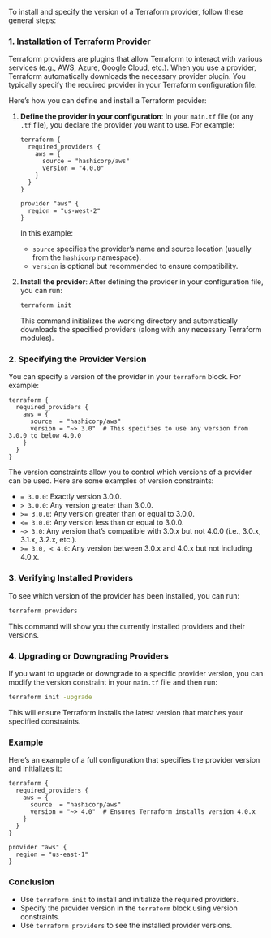 To install and specify the version of a Terraform provider, follow these general steps:

### 1. **Installation of Terraform Provider**

Terraform providers are plugins that allow Terraform to interact with various services (e.g., AWS, Azure, Google Cloud, etc.). When you use a provider, Terraform automatically downloads the necessary provider plugin. You typically specify the required provider in your Terraform configuration file.

Here’s how you can define and install a Terraform provider:

1. **Define the provider in your configuration**:
   In your `main.tf` file (or any `.tf` file), you declare the provider you want to use. For example:

   ```hcl
   terraform {
     required_providers {
       aws = {
         source = "hashicorp/aws"
         version = "4.0.0"
       }
     }
   }

   provider "aws" {
     region = "us-west-2"
   }
   ```

   In this example:
   - `source` specifies the provider’s name and source location (usually from the `hashicorp` namespace).
   - `version` is optional but recommended to ensure compatibility.

2. **Install the provider**:
   After defining the provider in your configuration file, you can run:

   ```bash
   terraform init
   ```

   This command initializes the working directory and automatically downloads the specified providers (along with any necessary Terraform modules).

### 2. **Specifying the Provider Version**

You can specify a version of the provider in your `terraform` block. For example:

```hcl
terraform {
  required_providers {
    aws = {
      source  = "hashicorp/aws"
      version = "~> 3.0"  # This specifies to use any version from 3.0.0 to below 4.0.0
    }
  }
}
```

The version constraints allow you to control which versions of a provider can be used. Here are some examples of version constraints:

- `= 3.0.0`: Exactly version 3.0.0.
- `> 3.0.0`: Any version greater than 3.0.0.
- `>= 3.0.0`: Any version greater than or equal to 3.0.0.
- `<= 3.0.0`: Any version less than or equal to 3.0.0.
- `~> 3.0`: Any version that’s compatible with 3.0.x but not 4.0.0 (i.e., 3.0.x, 3.1.x, 3.2.x, etc.).
- `>= 3.0, < 4.0`: Any version between 3.0.x and 4.0.x but not including 4.0.x.

### 3. **Verifying Installed Providers**

To see which version of the provider has been installed, you can run:

```bash
terraform providers
```

This command will show you the currently installed providers and their versions.

### 4. **Upgrading or Downgrading Providers**

If you want to upgrade or downgrade to a specific provider version, you can modify the version constraint in your `main.tf` file and then run:

```bash
terraform init -upgrade
```

This will ensure Terraform installs the latest version that matches your specified constraints.

### Example

Here’s an example of a full configuration that specifies the provider version and initializes it:

```hcl
terraform {
  required_providers {
    aws = {
      source  = "hashicorp/aws"
      version = "~> 4.0"  # Ensures Terraform installs version 4.0.x
    }
  }
}

provider "aws" {
  region = "us-east-1"
}
```

### Conclusion

- Use `terraform init` to install and initialize the required providers.
- Specify the provider version in the `terraform` block using version constraints.
- Use `terraform providers` to see the installed provider versions.
